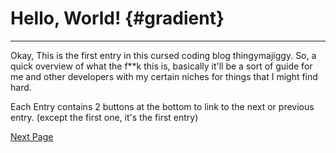 <link rel="stylesheet" href="index.css">

# Hello, World! {#gradient}

---

Okay, This is the first entry in this cursed coding blog thingymajiggy.
So, a quick overview of what the f\*\*k this is, basically it'll be a sort of guide for me and other developers with my certain niches for things that I might find hard.

Each Entry contains 2 buttons at the bottom to link to the next or previous entry. (except the first one, it's the first entry)

[Next Page](Entry2.md)
